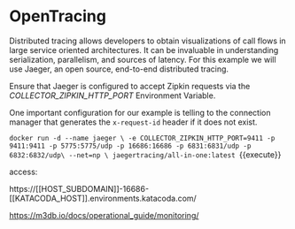 # OpenTracing

Distributed tracing allows developers to obtain visualizations of call flows in large service oriented architectures. It can be invaluable in understanding serialization, parallelism, and sources of latency. For this example we will use Jaeger, an open source, end-to-end distributed tracing.



Ensure that Jaeger is configured to accept Zipkin requests via the *COLLECTOR_ZIPKIN_HTTP_PORT* Environment Variable.

One important configuration for our example is telling to the connection manager that generates the
 `x-request-id` header if it does not exist.


`docker run -d --name jaeger \
  -e COLLECTOR_ZIPKIN_HTTP_PORT=9411 -p 9411:9411 -p 5775:5775/udp -p 16686:16686 -p 6831:6831/udp -p 6832:6832/udp\
  --net=np \
  jaegertracing/all-in-one:latest
`{{execute}}

access:


https://[[HOST_SUBDOMAIN]]-16686-[[KATACODA_HOST]].environments.katacoda.com/


https://m3db.io/docs/operational_guide/monitoring/

